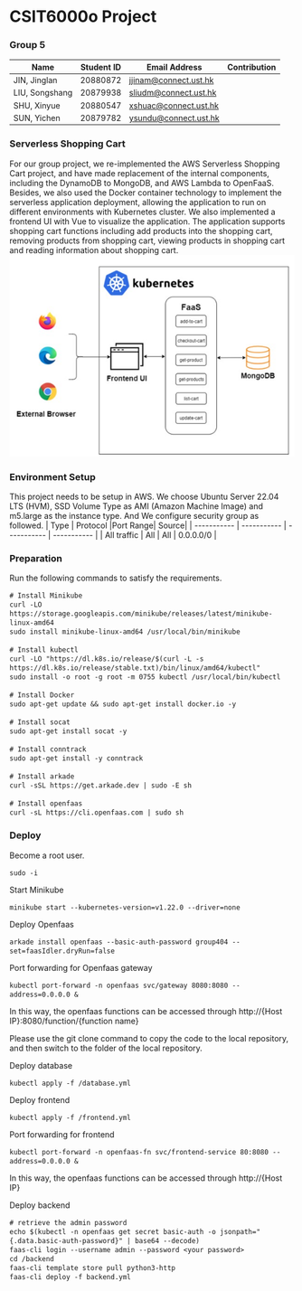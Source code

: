 # CSIT6000o Project
### Group 5
| Name    | Student ID |Email Address| Contribution|
| ----------- | ----------- | ----------- | ----------- |
| JIN, Jinglan      | 20880872       | jjinam@connect.ust.hk       |       |
| LIU, Songshang   |20879938        |sliudm@connect.ust.hk       |       |
| SHU, Xinyue      | 20880547       | xshuac@connect.ust.hk       |       |
|SUN, Yichen  |20879782        |ysundu@connect.ust.hk       |       |
### Serverless Shopping Cart
For our group project, we re-implemented the AWS Serverless Shopping Cart project, and have made replacement of the internal components, including the DynamoDB to MongoDB, and AWS Lambda to OpenFaaS. Besides, we also used the Docker container technology to implement the serverless application deployment, allowing the application to run on different environments with Kubernetes cluster. We also implemented a frontend UI with Vue to visualize the application. The application supports shopping cart functions including add products into the shopping cart, removing products from shopping cart, viewing products in shopping cart and reading information about shopping cart. 
![overview](/overview.jpg)
### Environment Setup
This project needs to be setup in AWS. We choose Ubuntu Server 22.04 LTS (HVM), SSD Volume Type as AMI (Amazon Machine Image) and m5.large as the instance type. And We configure security group as followed.
| Type			    | Protocol |Port Range| Source|
| ----------- | ----------- | ----------- | ----------- |
| All traffic				     | All       | All     |     0.0.0.0/0  |
### Preparation
Run the following commands to satisfy the requirements.
```
# Install Minikube
curl -LO https://storage.googleapis.com/minikube/releases/latest/minikube-linux-amd64
sudo install minikube-linux-amd64 /usr/local/bin/minikube

# Install kubectl
curl -LO "https://dl.k8s.io/release/$(curl -L -s https://dl.k8s.io/release/stable.txt)/bin/linux/amd64/kubectl"
sudo install -o root -g root -m 0755 kubectl /usr/local/bin/kubectl

# Install Docker
sudo apt-get update && sudo apt-get install docker.io -y

# Install socat
sudo apt-get install socat -y

# Install conntrack
sudo apt-get install -y conntrack

# Install arkade
curl -sSL https://get.arkade.dev | sudo -E sh

# Install openfaas
curl -sL https://cli.openfaas.com | sudo sh
```

### Deploy
Become a root user.
```
sudo -i
```
Start Minikube
```
minikube start --kubernetes-version=v1.22.0 --driver=none
```

Deploy Openfaas

```
arkade install openfaas --basic-auth-password group404 --set=faasIdler.dryRun=false
```


Port forwarding for Openfaas gateway
```
kubectl port-forward -n openfaas svc/gateway 8080:8080 --address=0.0.0.0 &
```
In this way, the openfaas functions can be accessed through http://{Host IP}:8080/function/{function name}

Please use the git clone command to copy the code to the local repository, and then switch to the folder of the local repository.

Deploy database
```
kubectl apply -f /database.yml
```
Deploy frontend
```
kubectl apply -f /frontend.yml
```
Port forwarding for frontend
```
kubectl port-forward -n openfaas-fn svc/frontend-service 80:8080 --address=0.0.0.0 &
```
In this way, the openfaas functions can be accessed through http://{Host IP}

Deploy backend
```
# retrieve the admin password
echo $(kubectl -n openfaas get secret basic-auth -o jsonpath="{.data.basic-auth-password}" | base64 --decode)
faas-cli login --username admin --password <your password>
cd /backend
faas-cli template store pull python3-http
faas-cli deploy -f backend.yml
```

